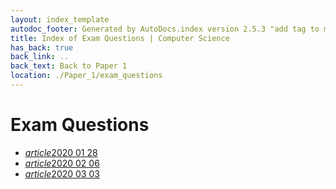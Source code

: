 ```yaml
---
layout: index_template
autodoc_footer: Generated by AutoDocs.index version 2.5.3 "add tag to make &lt;base&gt; work" ⓒ Starwort, 2020
title: Index of Exam Questions | Computer Science
has_back: true
back_link: ..
back_text: Back to Paper 1
location: ./Paper_1/exam_questions
---
```


# **Exam Questions**

- <a href='./2020_01_28.html'><i title='MD file' class="material-icons">article</i>2020 01 28</a>
- <a href='./2020_02_06.html'><i title='MD file' class="material-icons">article</i>2020 02 06</a>
- <a href='./2020_03_03.html'><i title='MD file' class="material-icons">article</i>2020 03 03</a>
